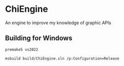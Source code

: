 # ChiEngine
An engine to improve my knowledge of graphic APIs

<!-- Building -->
## Building for Windows
```sh
premake5 vs2022

msbuild build/ChiEngine.sln /p:Configuration=Release
```
